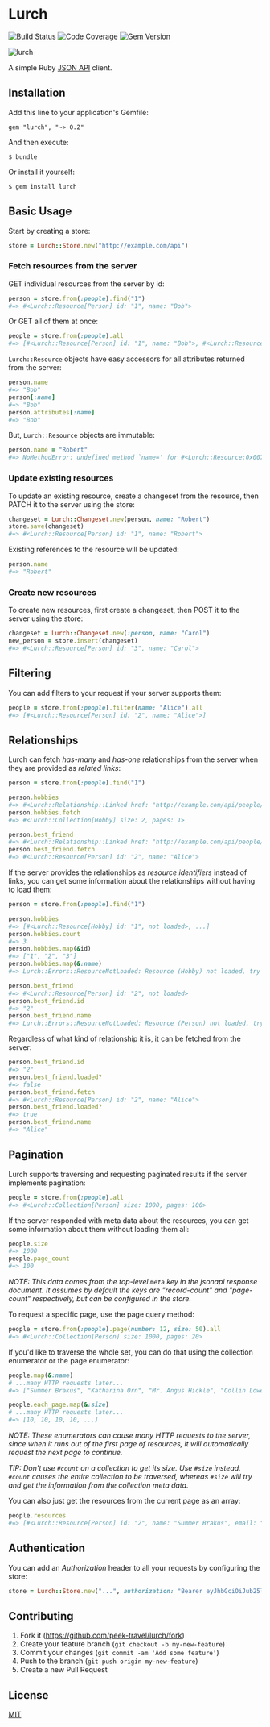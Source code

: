 # Lurch
[![Build Status](https://travis-ci.org/peek-travel/lurch.svg?branch=master)](https://travis-ci.org/peek-travel/lurch) [![Code Coverage](https://codecov.io/gh/peek-travel/lurch/branch/master/graph/badge.svg)](https://codecov.io/gh/peek-travel/lurch) [![Gem Version](https://img.shields.io/gem/v/lurch.svg)](https://rubygems.org/gems/lurch)

![lurch](./lurch.gif)

A simple Ruby [JSON API](http://jsonapi.org/) client.

## Installation

Add this line to your application's Gemfile:

```
gem "lurch", "~> 0.2"
```

And then execute:

```
$ bundle
```

Or install it yourself:

```
$ gem install lurch
```

## Basic Usage

Start by creating a store:

```ruby
store = Lurch::Store.new("http://example.com/api")
```

### Fetch resources from the server

GET individual resources from the server by id:

```ruby
person = store.from(:people).find("1")
#=> #<Lurch::Resource[Person] id: "1", name: "Bob">
```

Or GET all of them at once:

```ruby
people = store.from(:people).all
#=> [#<Lurch::Resource[Person] id: "1", name: "Bob">, #<Lurch::Resource[Person] id: "2", name: "Alice">]
```

`Lurch::Resource` objects have easy accessors for all attributes returned from the server:

```ruby
person.name
#=> "Bob"
person[:name]
#=> "Bob"
person.attributes[:name]
#=> "Bob"
```

But, `Lurch::Resource` objects are immutable:

```ruby
person.name = "Robert"
#=> NoMethodError: undefined method `name=' for #<Lurch::Resource:0x007fe62c848fb8>
```

### Update existing resources

To update an existing resource, create a changeset from the resource, then PATCH it to the server using the store:

```ruby
changeset = Lurch::Changeset.new(person, name: "Robert")
store.save(changeset)
#=> #<Lurch::Resource[Person] id: "1", name: "Robert">
```

Existing references to the resource will be updated:

```ruby
person.name
#=> "Robert"
```

### Create new resources

To create new resources, first create a changeset, then POST it to the server using the store:

```ruby
changeset = Lurch::Changeset.new(:person, name: "Carol")
new_person = store.insert(changeset)
#=> #<Lurch::Resource[Person] id: "3", name: "Carol">
```

## Filtering

You can add filters to your request if your server supports them:

```ruby
people = store.from(:people).filter(name: "Alice").all
#=> [#<Lurch::Resource[Person] id: "2", name: "Alice">]
```

## Relationships

Lurch can fetch *has-many* and *has-one* relationships from the server when they are provided as *related links*:

```ruby
person = store.from(:people).find("1")

person.hobbies
#=> #<Lurch::Relationship::Linked href: "http://example.com/api/people/1/friends">
person.hobbies.fetch
#=> #<Lurch::Collection[Hobby] size: 2, pages: 1>

person.best_friend
#=> #<Lurch::Relationship::Linked href: "http://example.com/api/people/1/best-friend">
person.best_friend.fetch
#=> #<Lurch::Resource[Person] id: "2", name: "Alice">
```

If the server provides the relationships as *resource identifiers* instead of links, you can get some information about the relationships without having to load them:

```ruby
person = store.from(:people).find("1")

person.hobbies
#=> [#<Lurch::Resource[Hobby] id: "1", not loaded>, ...]
person.hobbies.count
#=> 3
person.hobbies.map(&id)
#=> ["1", "2", "3"]
person.hobbies.map(&:name)
#=> Lurch::Errors::ResourceNotLoaded: Resource (Hobby) not loaded, try calling #fetch first.

person.best_friend
#=> #<Lurch::Resource[Person] id: "2", not loaded>
person.best_friend.id
#=> "2"
person.best_friend.name
#=> Lurch::Errors::ResourceNotLoaded: Resource (Person) not loaded, try calling #fetch first.
```

Regardless of what kind of relationship it is, it can be fetched from the server:

```ruby
person.best_friend.id
#=> "2"
person.best_friend.loaded?
#=> false
person.best_friend.fetch
#=> #<Lurch::Resource[Person] id: "2", name: "Alice">
person.best_friend.loaded?
#=> true
person.best_friend.name
#=> "Alice"
```

## Pagination

Lurch supports traversing and requesting paginated results if the server implements pagination:

```ruby
people = store.from(:people).all
#=> #<Lurch::Collection[Person] size: 1000, pages: 100>
```

If the server responded with meta data about the resources, you can get some information about them without loading them all:

```ruby
people.size
#=> 1000
people.page_count
#=> 100
```

*NOTE: This data comes from the top-level `meta` key in the jsonapi response document.  It assumes by default the keys are "record-count" and "page-count" respectively, but can be configured in the store.*

To request a specific page, use the page query method:

```ruby
people = store.from(:people).page(number: 12, size: 50).all
#=> #<Lurch::Collection[Person] size: 1000, pages: 20>
```

If you'd like to traverse the whole set, you can do that using the collection enumerator or the page enumerator:

```ruby
people.map(&:name)
# ...many HTTP requests later...
#=> ["Summer Brakus", "Katharina Orn", "Mr. Angus Hickle", "Collin Lowe PhD", "Kaylie Larson", ...]

people.each_page.map(&:size)
# ...many HTTP requests later...
#=> [10, 10, 10, 10, ...]
```

*NOTE: These enumerators can cause many HTTP requests to the server, since when it runs out of the first page of resources, it will automatically request the next page to continue.*

*TIP: Don't use `#count` on a collection to get its size.  Use `#size` instead.  `#count` causes the entire collection to be traversed, whereas `#size` will try and get the information from the collection meta data.*

You can also just get the resources from the current page as an array:

```ruby
people.resources
#=> [#<Lurch::Resource[Person] id: "2", name: "Summer Brakus", email: "summerb2b@kiehnhirthe.info", twitter: "@summerb2b">, ...]
```

## Authentication

You can add an *Authorization* header to all your requests by configuring the store:

```ruby
store = Lurch::Store.new("...", authorization: "Bearer eyJhbGciOiJub25lIiwidHlwIjoiSldUIn0.eyJzdWIiOjEsIm5hbWUiOiJCb2IifQ.")
```

## Contributing

1.  Fork it (<https://github.com/peek-travel/lurch/fork>)
2.  Create your feature branch (`git checkout -b my-new-feature`)
3.  Commit your changes (`git commit -am 'Add some feature'`)
4.  Push to the branch (`git push origin my-new-feature`)
5.  Create a new Pull Request

## License

[MIT](LICENSE.md)
